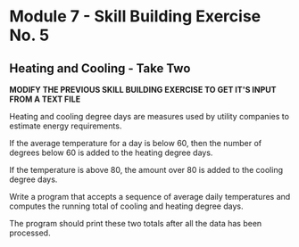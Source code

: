 # Module 7 - Skill Building Exercise No. 5

## Heating and Cooling - Take Two

**MODIFY THE PREVIOUS SKILL BUILDING EXERCISE TO GET IT'S INPUT FROM A TEXT FILE**

Heating and cooling degree days are measures used by utility companies to estimate energy requirements.

If the average temperature for a day is below 60, then the number of degrees below 60 is added to the heating degree days.

If the temperature is above 80, the amount over 80 is added to the cooling degree days. 

Write a program that accepts a sequence of average daily temperatures and computes the running total of cooling and heating degree days. 

The program should print these two totals after all the data has been processed.